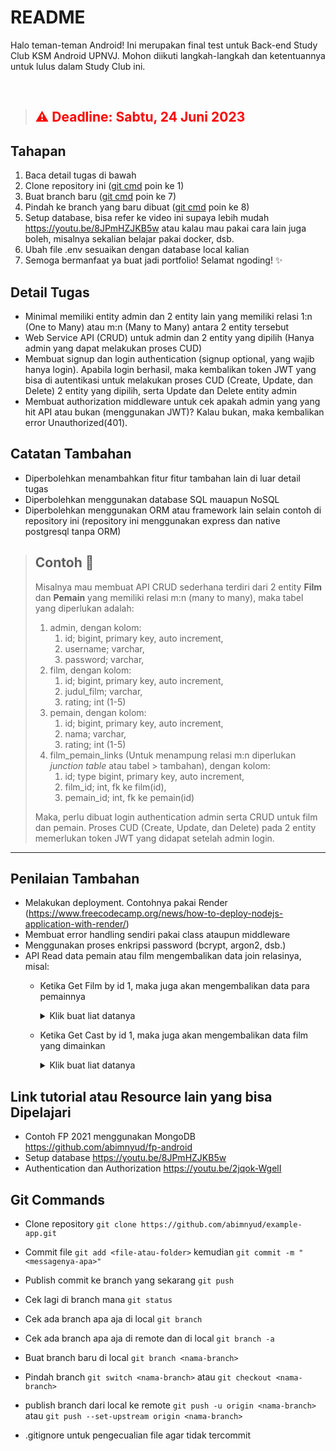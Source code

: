 # README
Halo teman-teman Android! Ini merupakan final test untuk Back-end Study Club KSM Android UPNVJ. Mohon diikuti langkah-langkah dan ketentuannya untuk lulus dalam Study Club ini.

</br>

> ## <span style="color:red"> ⚠️ Deadline: Sabtu, 24 Juni 2023</span>
## Tahapan
1. Baca detail tugas di bawah
2. Clone repository ini ([git cmd](#git-commands) poin ke 1)
3. Buat branch baru ([git cmd](#git-commands) poin ke 7)
4. Pindah ke branch yang baru dibuat ([git cmd](#git-commands) poin ke 8)
5. Setup database, bisa refer ke video ini supaya lebih mudah https://youtu.be/8JPmHZJKB5w atau kalau mau pakai cara lain juga boleh, misalnya sekalian belajar pakai docker, dsb.
6. Ubah file .env sesuaikan dengan database local kalian
7. Semoga bermanfaat ya buat jadi portfolio! Selamat ngoding! ✨
## Detail Tugas
- Minimal memiliki entity admin dan 2 entity lain yang memiliki relasi 1:n (One to Many) atau m:n (Many to Many) antara 2 entity tersebut 
- Web Service API (CRUD) untuk admin dan 2 entity yang dipilih (Hanya admin yang dapat melakukan proses CUD)
- Membuat signup dan login authentication (signup optional, yang wajib hanya login). Apabila login berhasil, maka kembalikan token JWT yang bisa di autentikasi untuk melakukan proses CUD (Create, Update, dan Delete) 2 entity yang dipilih, serta Update dan Delete entity admin
- Membuat authorization middleware untuk cek apakah admin yang yang hit API atau bukan (menggunakan JWT)? Kalau bukan, maka kembalikan error Unauthorized(401).

## Catatan Tambahan
- Diperbolehkan menambahkan fitur fitur tambahan lain di luar detail tugas
- Diperbolehkan menggunakan database SQL mauapun NoSQL
- Diperbolehkan menggunakan ORM atau framework lain selain contoh di repository ini (repository ini menggunakan express dan native postgresql tanpa ORM)

> ## Contoh 📝
> Misalnya mau membuat API CRUD sederhana terdiri dari 2 entity **Film** dan **Pemain** yang memiliki relasi m:n (many to many), maka tabel yang diperlukan adalah:
> 1. admin, dengan kolom:
>    1. id; bigint, primary key, auto increment,
>    2. username; varchar,
>    3. password; varchar,
> 2. film, dengan kolom:
>    1. id; bigint, primary key, auto increment,
>    2. judul_film; varchar,
>    3. rating; int (1-5)
> 3. pemain, dengan kolom:
>    1. id; bigint, primary key, auto increment,
>    2. nama; varchar,
>    3. rating; int (1-5)
> 4. film_pemain_links (Untuk menampung relasi m:n diperlukan *junction table* atau tabel > tambahan), dengan kolom: 
>    1. id; type bigint, primary key, auto increment,
>    2. film_id; int, fk ke film(id),
>    3. pemain_id; int, fk ke pemain(id)
> 
> Maka, perlu dibuat login authentication admin serta CRUD untuk film dan pemain. Proses CUD (Create, Update, dan Delete) pada 2 entity memerlukan token JWT yang didapat setelah admin login.

---
## Penilaian Tambahan
- Melakukan deployment. Contohnya pakai Render (https://www.freecodecamp.org/news/how-to-deploy-nodejs-application-with-render/)
- Membuat error handling sendiri pakai class ataupun middleware
- Menggunakan proses enkripsi password (bcrypt, argon2, dsb.)
- API Read data pemain atau film mengembalikan data join relasinya, misal:
  - Ketika Get Film by id 1, maka juga akan mengembalikan data para pemainnya
    <details>
      <summary>Klik buat liat datanya</summary>

      ```
	  
      {
      	"judul_film": "Gundala",
      	"rating": 5,
      	"pemain": [
      		{
      			"id": 1,
                "nama": "Abimana Aryasatya",
      			"rating": 5
      		},
      		{
      			"id": 2,
                "nama": "Pevita Pearce",
      			"rating": 5
      		},
      		{
      			"id": 3,
                "nama": "Tara Basro",
      			"rating": 5
      		}
      	]
      }

      ```

    </details>
  - Ketika Get Cast by id 1, maka juga akan mengembalikan data film yang dimainkan
    <details>
      <summary>Klik buat liat datanya</summary>

      ```

      {
      	"nama": "Abimana Aryasatya",
      	"rating": 5,
      	"film": [
      		{
      			"id": 1,
                "judul_film": "Gundala",
      			"rating": 5
      		}
      	]
      }
      
      ```

    </details>

<!-- ## Cara Ngumpulin
1. Jangan lupa commit file kalian ([git cmd](#git-commands) poin 2)
2. Push branch kalian ke remote ([git cmd](#git-commands) poin 9)
3. Presentasi tanggal 2 Juli
4. Kelar deh 🤟 -->

## Link tutorial atau Resource lain yang bisa Dipelajari
- Contoh FP 2021 menggunakan MongoDB https://github.com/abimnyud/fp-android
- Setup database https://youtu.be/8JPmHZJKB5w
- Authentication dan Authorization https://youtu.be/2jqok-WgelI
  
## Git Commands
- Clone repository
`git clone https://github.com/abimnyud/example-app.git`

- Commit file
`git add <file-atau-folder>` kemudian
`git commit -m "<messagenya-apa>"`
 
- Publish commit ke branch yang sekarang
`git push `

- Cek lagi di branch mana
`git status`

- Cek ada branch apa aja di local `git branch`

- Cek ada branch apa aja di remote dan di local
`git branch -a`

- Buat branch baru di local `git branch <nama-branch>`

- Pindah branch
`git switch <nama-branch>` atau `git checkout <nama-branch>`

- publish branch dari local ke remote
`git push -u origin <nama-branch>` atau 
`git push --set-upstream origin <nama-branch>`

- .gitignore untuk pengecualian file agar tidak tercommit
